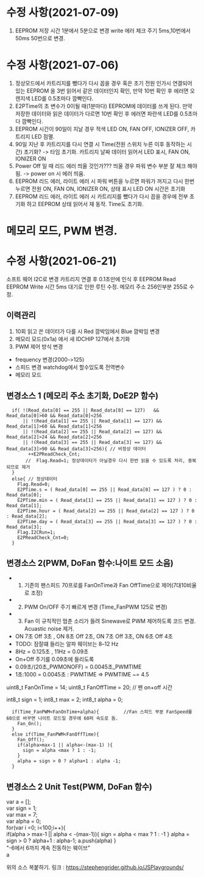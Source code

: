 # 수정 사항(2021-07-09)
1. EEPROM 저장 시간 1분에서 5분으로 변경 write 에러 체크 주기 5ms,10번에서 50ms 50번으로 변경. 

# 수정 사항(2021-07-06)
1. 정상모드에서 카트리지를 뺐다가 다시 꼽을 경우 혹은 초기 전원 인가시 연결되어 있는 EEPROM 을 3번 읽어서 같은 데이터인지 확인, 만약 10번 확인 후 에러면 오렌지색 LED를 0.5초마다 깜빡인다.
2. E2PTime의 초 변수가 0이될 때(1분마다) EEPROM에 데이터를 쓰게 된다. 만약 저장한 데이터와 읽은 데이터가 다르면 10번 확인 후 에러면 파란색 LED를 0.5초마다 깜빡인다.
3. EEPROM 시간이 90일이 지날 경우 적색 LED ON, FAN OFF, IONIZER OFF, 카트리지 LED 점멸.
4. 90일 지난 후 카트리지를 다시 연결 시 Time(전원 스위치 누른 이후 동작하는 시간) 초기화? -> 타임 초기화. 카트리지 날짜 데이터 읽어서 LED 표시, FAN ON, IONIZER ON
5. Power Off 일 때 리드 에러 띄울 것인가??? 띄울 경우 파워 변수 부분 잘 체크 해야됨. -> power on 시 에러 띄움.
6. EEPROM 리드 에러, 라이트 에러 시 파워 버튼을 누르면 파워가 꺼지고 다시 한번 누르면 전원 ON, FAN ON, IONIZER ON, 상태 표시 LED ON 시간은 초기화
7. EEPROM 리드 에러, 라이트 에러 시 카트리지를 뺐다가 다시 꼽을 경우에 전부 초기화 하고 EEPROM 상태 읽어서 재 동작. Time도 초기화.

# 메모리 모드, PWM 변경.

# 수정 사항(2021-06-21)
소프트 웨어 I2C로 변경 카트리지 연결 후 0.1초만에 인식 후 EEPROM Read
EEPROM Write 시간 5ms 대기로 인한 루틴 수정. 메모리 주소 256인부분 255로 수정.

## 이력관리
1. 10회 읽고 쓴 데이터가 다를 시 Red 깜박임에서 Blue 깜박임 변경
2. 메모리 모드(0x1a) 에서 새 IDCHIP 127에서 초기화
3. PWM 제어 방식 변경  
- frequency 변경(2000->125)
- 스피드 변경 watchdog에서 할수있도록 전역변수
- 메모리 모드


## 변경소스  1 (메모리 주소 초기화, DoE2P 함수)


      if( !(Read_data[0] == 255 || Read_data[0] == 127)   && Read_data[0]>60 && Read_data[0]<256 
          || !(Read_data[1] == 255 || Read_data[1] == 127) && Read_data[1]>60 && Read_data[1]<256 
          || !(Read_data[2] == 255 || Read_data[2] == 127) && Read_data[2]>24 && Read_data[2]<256
          || !(Read_data[3] == 255 || Read_data[3] == 127) && Read_data[3]>90 && Read_data[3]<256){ // 비정상 데이터
            ++E2PReadCheck_Cnt;
           //  Flag.Read=1; 정상데이터가 아닐경우 다시 한번 읽을 수 있도록 처리, 중복되므로 제거
      }
      else{ // 정상데이터
        Flag.Read=0;
        E2PTime.s = ( Read_data[0] == 255 || Read_data[0] == 127 ) ? 0 : Read_data[0]; 
        E2PTime.min = ( Read_data[1] == 255 || Read_data[1] == 127 ) ? 0 : Read_data[1];
        E2PTime.hour = ( Read_data[2] == 255 || Read_data[2] == 127 ) ? 0 : Read_data[2];
        E2PTime.day = ( Read_data[3] == 255 || Read_data[3] == 127 ) ? 0 : Read_data[3];
        Flag.I2CRun=1;
        E2PReadCheck_Cnt=0;
      }	


## 변경소스 2(PWM, DoFan 함수:나이트 모드 소음)
- 1. 기존의 팬스피드 70프로를 FanOnTime과 Fan OffTime으로 제어(7대10비율로 조정)
- 2. PWM On/OFF 주기 빠르게 변경 (Time_FanPWM 125로 변경)
- 3. Fan 이 규칙적인 멈춘 소리가 들려 Sinewave로 PWM 제어하도록 코드 변경. Acuastic noise 제거. 
- ON 7초 Off 3초 , ON 8초 Off 2초, ON 7초 Off 3초, ON 6초 Off 4초
- TODO: 잠잘떄 들리는 알파 웨이브는  8–12 Hz
- 8Hz = 0.125초 , 11Hz = 0.09초 
- On+Off 주기를 0.09초에 들리도록
- 0.09초/(20초_PWMONOFF) = 0.0045초_PWMTIME
- 1초:1000 = 0.0045초 : PWMTIME => PWMTIME ~= 4.5

uint8_t FanOnTime = 14; 
uint8_t FanOffTime = 20; // 팬 on+off 시간

int8_t sign = 1; 
int8_t max  = 2;
int8_t alpha = 0;

      
      if(Time_FanPWM<FanOnTime+alpha){         //Fan 스피드 부분 FanSpeed를 60으로 바꾸면 나이트 모드일 경우에 60퍼 속도로 돔.
        Fan_On();
      }
      else if(Time_FanPWM<FanOffTime){
        Fan_Off();
        if(alpha>max-1 || alpha<-(max-1) ){
          sign = alpha <max ? 1 : -1;
        }
        alpha = sign > 0 ? alpha+1 : alpha -1;
      }


## 변경소스 2 Unit Test(PWM, DoFan 함수)
var a = []; <br />
var sign = 1; <br />
var max = 7; <br />
var alpha = 0; <br />
 for(var i =0; i<100;i++){ <br />
 if(alpha > max-1 || alpha < -(max-1)){ sign = alpha < max ? 1 : -1 } alpha = sign > 0 ? alpha+1 : alpha-1; a.push(alpha) } <br />
"-6에서 6까지 계속 진동하는 웨이브" <br />
a <br />

위의 소스 복붙하기.
링크 : https://stephengrider.github.io/JSPlaygrounds/


